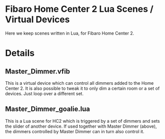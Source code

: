 # Fibaro Home Center 2 Lua Scenes / Virtual Devices
Here we keep scenes written in Lua, for Fibaro Home Center 2.

# Details

## Master_Dimmer.vfib
This is a virtual device which can control all dimmers added to the Home Center 2.
It is also possible to tweak it to only dim a certain room or a set of devices. Just loop over a different set.

## Master_Dimmer_goalie.lua
This is a Lua scene for HC2 which is triggered by a set of dimmers and sets the slider of another device.
If used together with Master Dimmer (above), the dimmers controlled by Master Dimmer can in turn also control it.